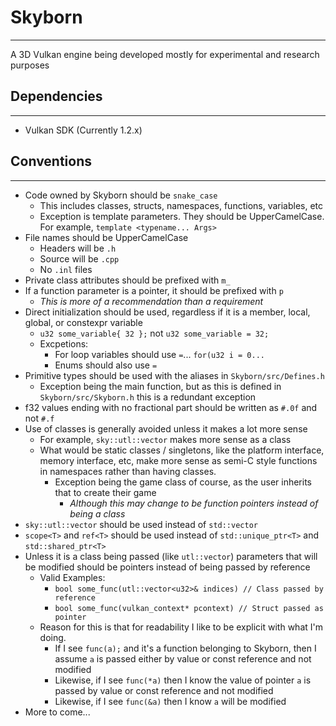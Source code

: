 # Skyborn
---
A 3D Vulkan engine being developed mostly for experimental and research purposes

## Dependencies
---
- Vulkan SDK (Currently 1.2.x)

## Conventions
---
- Code owned by Skyborn should be `snake_case`
    - This includes classes, structs, namespaces, functions, variables, etc
    - Exception is template parameters. They should be UpperCamelCase. For example, `template <typename... Args>`
- File names should be UpperCamelCase
    - Headers will be `.h`
    - Source will be `.cpp`
    - No `.inl` files
- Private class attributes should be prefixed with `m_`
- If a function parameter is a pointer, it should be prefixed with `p`
    - *This is more of a recommendation than a requirement*
- Direct initialization should be used, regardless if it is a member, local, global, or constexpr variable
    - `u32 some_variable{ 32 };` not `u32 some_variable = 32;`
    - Excpetions:
        - For loop variables should use `=`... `for(u32 i = 0...`
        - Enums should also use `=`
- Primitive types should be used with the aliases in `Skyborn/src/Defines.h`
    - Exception being the main function, but as this is defined in `Skyborn/src/Skyborn.h` this is a redundant exception
- f32 values ending with no fractional part should be written as `#.0f` and not `#.f`
- Use of classes is generally avoided unless it makes a lot more sense
    - For example, `sky::utl::vector` makes more sense as a class
    - What would be static classes / singletons, like the platform interface, memory interface, etc, make more sense as semi-C style functions in namespaces rather than having classes.
        - Exception being the game class of course, as the user inherits that to create their game
            - *Although this may change to be function pointers instead of being a class*
- `sky::utl::vector` should be used instead of `std::vector`
- `scope<T>` and `ref<T>` should be used instead of `std::unique_ptr<T>` and `std::shared_ptr<T>`
- Unless it is a class being passed (like `utl::vector`) parameters that will be modified should be pointers instead of being passed by reference
    - Valid Examples:
        - `bool some_func(utl::vector<u32>& indices) // Class passed by reference`
        - `bool some_func(vulkan_context* pcontext) // Struct passed as pointer`
    - Reason for this is that for readability I like to be explicit with what I'm doing.
        - If I see `func(a);` and it's a function belonging to Skyborn, then I assume `a` is passed either by value or const reference and not modified
        - Likewise, if I see `func(*a)` then I know the value of pointer `a` is passed by value or const reference and not modified
        - Likewise, if I see `func(&a)` then I know `a` will be modified
- More to come...